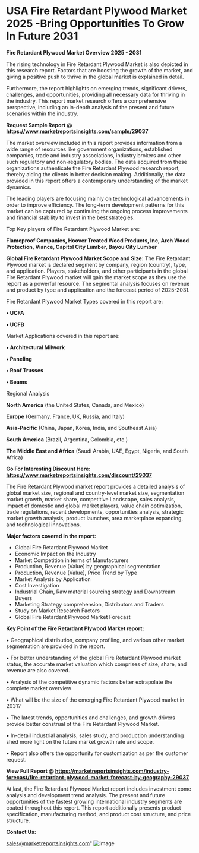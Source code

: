 # USA Fire Retardant Plywood Market 2025 -Bring Opportunities To Grow In Future 2031

<Strong> Fire Retardant Plywood Market Overview 2025 - 2031</strong>

The rising technology in Fire Retardant Plywood Market is also depicted in this research report. Factors that are boosting the growth of the market, and giving a positive push to thrive in the global market is explained in detail.

Furthermore, the report highlights on emerging trends, significant drivers, challenges, and opportunities, providing all necessary data for thriving in the industry. This report market research offers a comprehensive perspective, including an in-depth analysis of the present and future scenarios within the industry.

<strong>Request Sample Report @ <a href=https://www.marketreportsinsights.com/sample/29037>https://www.marketreportsinsights.com/sample/29037</a></strong>

The market overview included in this report provides information from a wide range of resources like government organizations, established companies, trade and industry associations, industry brokers and other such regulatory and non-regulatory bodies. The data acquired from these organizations authenticate the Fire Retardant Plywood research report, thereby aiding the clients in better decision making. Additionally, the data provided in this report offers a contemporary understanding of the market dynamics.

The leading players are focusing mainly on technological advancements in order to improve efficiency. The long-term development patterns for this market can be captured by continuing the ongoing process improvements and financial stability to invest in the best strategies.

Top Key players of Fire Retardant Plywood Market are:

<strong>Flameproof Companies, Hoover Treated Wood Products, Inc, Arch Wood Protection, Viance, Capitol City Lumber, Bayou City Lumber</strong>

<strong><b>Global Fire Retardant Plywood Market Scope and Size:</b></strong>
The Fire Retardant Plywood market is declared segment by company, region (country), type, and application. Players, stakeholders, and other participants in the global Fire Retardant Plywood market will gain the market scope as they use the report as a powerful resource. The segmental analysis focuses on revenue and product by type and application and the forecast period of 2025-2031.

Fire Retardant Plywood Market Types covered in this report are:

<strong>• UCFA

• UCFB</strong>

Market Applications covered in this report are:

<strong>• Architectural Milwork

• Paneling

• Roof Trusses

• Beams</strong> 

Regional Analysis

<strong>North America</strong> (the United States, Canada, and Mexico)

<strong>Europe</strong> (Germany, France, UK, Russia, and Italy)

<strong>Asia-Pacific</strong> (China, Japan, Korea, India, and Southeast Asia)

<strong>South America</strong> (Brazil, Argentina, Colombia, etc.)

<strong>The Middle East and Africa</strong> (Saudi Arabia, UAE, Egypt, Nigeria, and South Africa)

<strong>Go For Interesting Discount Here: <a href=https://www.marketreportsinsights.com/discount/29037>https://www.marketreportsinsights.com/discount/29037</a></strong>

The Fire Retardant Plywood market report provides a detailed analysis of global market size, regional and country-level market size, segmentation market growth, market share, competitive Landscape, sales analysis, impact of domestic and global market players, value chain optimization, trade regulations, recent developments, opportunities analysis, strategic market growth analysis, product launches, area marketplace expanding, and technological innovations.

<strong><b>Major factors covered in the report:</b></strong>
<ul>
  <li>Global Fire Retardant Plywood Market </li>
  <li>Economic Impact on the Industry</li>
  <li>Market Competition in terms of Manufacturers</li>
  <li>Production, Revenue (Value) by geographical segmentation</li>
  <li>Production, Revenue (Value), Price Trend by Type</li>
  <li>Market Analysis by Application</li>
  <li>Cost Investigation</li>
  <li>Industrial Chain, Raw material sourcing strategy and Downstream Buyers</li>
  <li>Marketing Strategy comprehension, Distributors and Traders</li>
  <li>Study on Market Research Factors</li>
  <li>Global Fire Retardant Plywood Market Forecast</li>
</ul>

<strong><b>Key Point of the Fire Retardant Plywood Market report:</b></strong>

• Geographical distribution, company profiling, and various other market segmentation are provided in the report.

• For better understanding of the global Fire Retardant Plywood market status, the accurate market valuation which comprises of size, share, and revenue are also covered.

• Analysis of the competitive dynamic factors better extrapolate the complete market overview

• What will be the size of the emerging Fire Retardant Plywood market in 2031?

• The latest trends, opportunities and challenges, and growth drivers provide better construal of the Fire Retardant Plywood Market.

• In-detail industrial analysis, sales study, and production understanding shed more light on the future market growth rate and scope.

• Report also offers the opportunity for customization as per the customer request.

<strong><b>View Full Report @ <a href=https://marketreportsinsights.com/industry-forecast/fire-retardant-plywood-market-forecast-by-geography-29037>https://marketreportsinsights.com/industry-forecast/fire-retardant-plywood-market-forecast-by-geography-29037</a></b></strong>


At last, the Fire Retardant Plywood Market report includes investment come analysis and development trend analysis. The present and future opportunities of the fastest growing international industry segments are coated throughout this report. This report additionally presents product specification, manufacturing method, and product cost structure, and price structure.

<strong>Contact Us:</strong>

sales@marketreportsinsights.com"
![image](https://github.com/user-attachments/assets/a8dc289c-119b-4648-8ea6-7070a2656edb)
